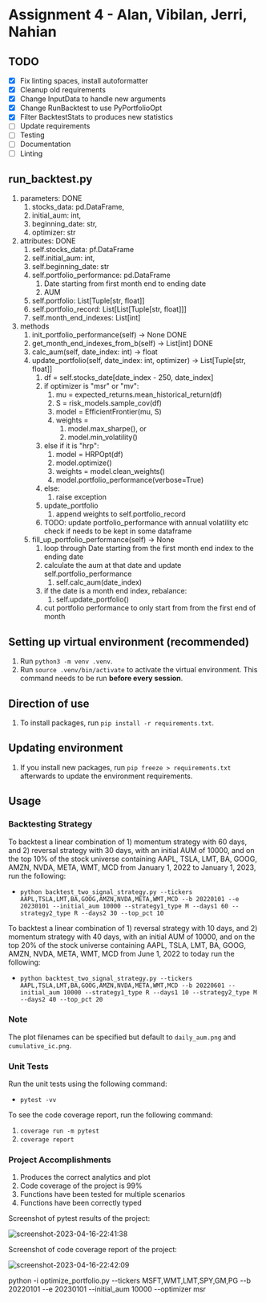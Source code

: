 # Assignment 4 - Alan, Vibilan, Jerri, Nahian

## TODO
- [x] Fix linting spaces, install autoformatter
- [x] Cleanup old requirements
- [x] Change InputData to handle new arguments
- [x] Change RunBacktest to use PyPortfolioOpt
- [x] Filter BacktestStats to produces new statistics
- [ ] Update requirements
- [ ] Testing
- [ ] Documentation
- [ ] Linting

## run_backtest.py
1. parameters: DONE
   1. stocks_data: pd.DataFrame, 
   2. initial_aum: int, 
   3. beginning_date: str, 
   4. optimizer: str
2. attributes: DONE
   1. self.stocks_data: pf.DataFrame
   2. self.initial_aum: int,
   3. self.beginning_date: str
   4. self.portfolio_performance: pd.DataFrame 
      1. Date starting from first month end to ending date
      2. AUM
   5. self.portfolio: List[Tuple[str, float]]
   6. self.portfolio_record: List[List[Tuple[str, float]]]
   7. self.month_end_indexes: List[int]
3. methods
   1. init_portfolio_performance(self) -> None DONE
   2. get_month_end_indexes_from_b(self) -> List[int] DONE
   3. calc_aum(self, date_index: int) -> float
   4. update_portfolio(self, date_index: int, optimizer) -> List[Tuple[str, float]]
      1. df = self.stocks_date[date_index - 250, date_index]
      2. if optimizer is "msr" or "mv":
         1. mu = expected_returns.mean_historical_return(df)
         2. S = risk_models.sample_cov(df)
         3. model = EfficientFrontier(mu, S)
         4. weights = 
            1. model.max_sharpe(), or
            2. model.min_volatility()
      3. else if it is "hrp":
         1. model = HRPOpt(df)
         2. model.optimize()
         3. weights = model.clean_weights()
         4. model.portfolio_performance(verbose=True)
      4. else:
         1. raise exception
      5. update_portfolio
         1. append weights to self.portfolio_record
      6. TODO: update portfolio_performance with annual volatility etc check if needs to be kept in some dataframe
   5. fill_up_portfolio_performance(self) -> None
      1. loop through Date starting from the first month end index to the ending date
      2. calculate the aum at that date and update self.portfolio_performance
         1. self.calc_aum(date_index)
      3. if the date is a month end index, rebalance:
         1. self.update_portfolio()
      4. cut portfolio performance to only start from from the first end of month

## Setting up virtual environment (recommended)

1. Run `python3 -m venv .venv`.
2. Run `source .venv/bin/activate` to activate the virtual environment. This command needs to be run **before every session**.

## Direction of use

1. To install packages, run `pip install -r requirements.txt`.

## Updating environment

1. If you install new packages, run `pip freeze > requirements.txt` afterwards to update the environment requirements.

## Usage

### Backtesting Strategy

To backtest a linear combination of 1) momentum strategy with 60 days, and 2) reversal strategy with 30 days, with an initial AUM of 10000, and on the top 10% of the stock universe containing AAPL, TSLA, LMT, BA, GOOG, AMZN, NVDA, META, WMT, MCD from January 1, 2022 to January 1, 2023, run the following: 

* `python backtest_two_signal_strategy.py --tickers AAPL,TSLA,LMT,BA,GOOG,AMZN,NVDA,META,WMT,MCD --b 20220101 --e 20230101 --initial_aum 10000 --strategy1_type M --days1 60 --strategy2_type R --days2 30 --top_pct 10`

To backtest a linear combination of 1) reversal strategy with 10 days, and 2) momentum strategy with 40 days, with an initial AUM of 10000, and on the top 20% of the stock universe containing AAPL, TSLA, LMT, BA, GOOG, AMZN, NVDA, META, WMT, MCD from June 1, 2022 to today run the following: 

* `python backtest_two_signal_strategy.py --tickers AAPL,TSLA,LMT,BA,GOOG,AMZN,NVDA,META,WMT,MCD --b 20220601 --initial_aum 10000 --strategy1_type R --days1 10 --strategy2_type M --days2 40 --top_pct 20`

### Note

The plot filenames can be specified but default to `daily_aum.png` and `cumulative_ic.png`.

### Unit Tests

Run the unit tests using the following command:

* `pytest -vv`

To see the code coverage report, run the following command:

1. `coverage run -m pytest`
2. `coverage report`

### Project Accomplishments

1. Produces the correct analytics and plot
2. Code coverage of the project is 99%
3. Functions have been tested for multiple scenarios
4. Functions have been correctly typed

Screenshot of pytest results of the project:

![screenshot-2023-04-16-22:41:38](https://user-images.githubusercontent.com/61618719/232320678-3178ae53-d758-46fb-b245-ad3ee802e5f5.png)

Screenshot of code coverage report of the project:

![screenshot-2023-04-16-22:42:09](https://user-images.githubusercontent.com/61618719/232320687-6ded09ee-e30b-4d49-a783-56b0762b579e.png)

python -i optimize_portfolio.py --tickers MSFT,WMT,LMT,SPY,GM,PG --b 20220101 --e 20230101 --initial_aum 10000 --optimizer msr
